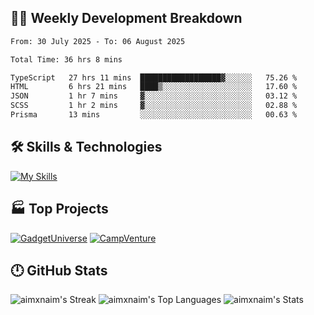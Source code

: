 

## 🧑‍💻 Weekly Development Breakdown

<!--START_SECTION:waka-->

```txt
From: 30 July 2025 - To: 06 August 2025

Total Time: 36 hrs 8 mins

TypeScript   27 hrs 11 mins  ██████████████████▓░░░░░░   75.26 %
HTML         6 hrs 21 mins   ████▒░░░░░░░░░░░░░░░░░░░░   17.60 %
JSON         1 hr 7 mins     ▓░░░░░░░░░░░░░░░░░░░░░░░░   03.12 %
SCSS         1 hr 2 mins     ▓░░░░░░░░░░░░░░░░░░░░░░░░   02.88 %
Prisma       13 mins         ░░░░░░░░░░░░░░░░░░░░░░░░░   00.63 %
```

<!--END_SECTION:waka-->

## 🛠️ Skills & Technologies

[![My Skills](https://skillicons.dev/icons?i=angular,react,docker,mongodb,nodejs,express,github,bootstrap,prisma,postman,postgres&perline=8)](https://skillicons.dev)

## 🏭 Top Projects

[![GadgetUniverse](https://github-readme-stats.vercel.app/api/pin/?username=aimxnaim&repo=GadgetUniverse&theme=tokyonight&show_icons=true&hide_border=true)](https://github.com/aimxnaim/GadgetUniverse)
[![CampVenture](https://github-readme-stats.vercel.app/api/pin/?username=aimxnaim&repo=CampVenture&theme=tokyonight&show_icons=true&hide_border=true)](https://github.com/aimxnaim/CampVenture)

## 🕛 GitHub Stats

![aimxnaim's Streak](https://streak-stats.demolab.com?user=aimxnaim&theme=tokyonight&show_icons=true&hide_border=true)
![aimxnaim's Top Languages](https://github-readme-stats.vercel.app/api/top-langs/?username=aimxnaim&theme=tokyonight&show_icons=true&hide_border=true&layout=compact)
![aimxnaim's Stats](https://github-readme-stats.vercel.app/api?username=aimxnaim&theme=tokyonight&show_icons=true&hide_border=true&count_private=true)




